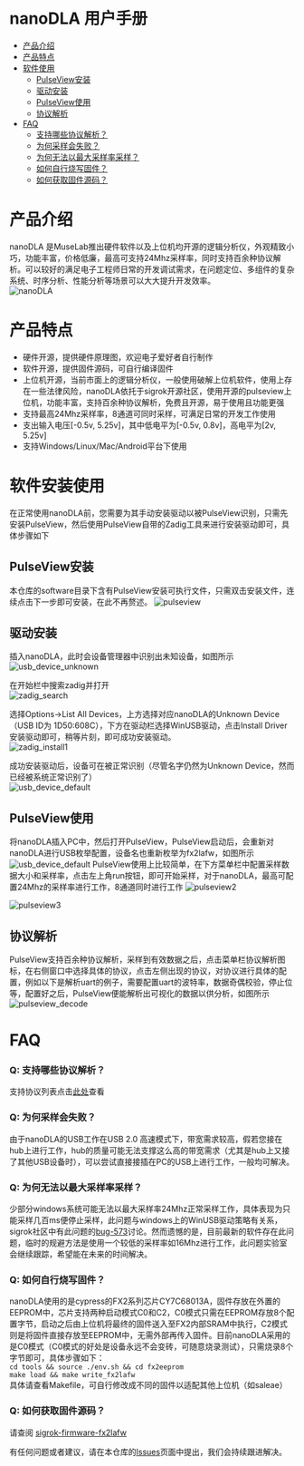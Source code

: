 # nanoDLA 用户手册
* [产品介绍](#产品介绍) 
* [产品特点](#产品特点)
* [软件使用](#软件使用)
    * [PulseView安装](#pulseview安装)
    * [驱动安装](#驱动安装)
    * [PulseView使用](#pulseview安装)
    * [协议解析](#协议解析)
* [FAQ](#faq)
    * [支持哪些协议解析？](#q-支持哪些协议解析) 
    * [为何采样会失败？](#q-为何采样会失败) 
    * [为何无法以最大采样率采样？](#q-为何无法以最大采样率采样) 
    * [如何自行烧写固件？](#q-如何自行烧写固件) 
    * [如何获取固件源码？](#q-如何获取固件源码)
# 产品介绍
nanoDLA 是MuseLab推出硬件软件以及上位机均开源的逻辑分析仪，外观精致小巧，功能丰富，价格低廉，最高可支持24Mhz采样率，同时支持百余种协议解析。可以较好的满足电子工程师日常的开发调试需求，在问题定位、多组件的复杂系统、时序分析、性能分析等场景可以大大提升开发效率。  
![nanoDLA](https://github.com/wuxx/nanoDLA/blob/master/doc/nanoDLA_400x400.jpg)

# 产品特点
- 硬件开源，提供硬件原理图，欢迎电子爱好者自行制作
- 软件开源，提供固件源码，可自行编译固件
- 上位机开源，当前市面上的逻辑分析仪，一般使用破解上位机软件，使用上存在一些法律风险，nanoDLA依托于sigrok开源社区，使用开源的pulseview上位机，功能丰富，支持百余种协议解析，免费且开源，易于使用且功能更强
- 支持最高24Mhz采样率，8通道可同时采样，可满足日常的开发工作使用
- 支出输入电压[-0.5v, 5.25v]，其中低电平为[-0.5v, 0.8v]，高电平为[2v, 5.25v]
- 支持Windows/Linux/Mac/Android平台下使用

# 软件安装使用
在正常使用nanoDLA前，您需要为其手动安装驱动以被PulseView识别，只需先安装PulseView，然后使用PulseView自带的Zadig工具来进行安装驱动即可，具体步骤如下
## PulseView安装
本仓库的software目录下含有PulseView安装可执行文件，只需双击安装文件，连续点击下一步即可安装，在此不再赘述。
![pulseview](https://github.com/wuxx/nanoDLA/blob/master/doc/pulseview.png)

## 驱动安装
插入nanoDLA，此时会设备管理器中识别出未知设备，如图所示
![usb_device_unknown](https://github.com/wuxx/nanoDLA/blob/master/doc/usb_device_unknown.png)  
  
在开始栏中搜索zadig并打开  
![zadig_search](https://github.com/wuxx/nanoDLA/blob/master/doc/zadig_search.png)  
  
选择Options->List All Devices，上方选择对应nanoDLA的Unknown Device（USB ID为 1D50:608C），下方在驱动栏选择WinUSB驱动，点击Install Driver安装驱动即可，稍等片刻，即可成功安装驱动。  
![zadig_install1](https://github.com/wuxx/nanoDLA/blob/master/doc/zadig_install1.png)  
  
成功安装驱动后，设备可在被正常识别（尽管名字仍然为Unknown Device，然而已经被系统正常识别了）  
![usb_device_default](https://github.com/wuxx/nanoDLA/blob/master/doc/usb_device_default.png)

## PulseView使用
将nanoDLA插入PC中，然后打开PulseView，PulseView启动后，会重新对nanoDLA进行USB枚举配置，设备名也重新枚举为fx2lafw，如图所示
![usb_device_default](https://github.com/wuxx/nanoDLA/blob/master/doc/usb_device_fx2lafw.png)
PulseView使用上比较简单，在下方菜单栏中配置采样数据大小和采样率，点击左上角run按钮，即可开始采样，对于nanoDLA，最高可配置24Mhz的采样率进行工作，8通道同时进行工作
![pulseview2](https://github.com/wuxx/nanoDLA/blob/master/doc/pulseview2.png)
  
![pulseview3](https://github.com/wuxx/nanoDLA/blob/master/doc/pulseview3.png)

## 协议解析
PulseView支持百余种协议解析，采样到有效数据之后，点击菜单栏协议解析图标，在右侧窗口中选择具体的协议，点击左侧出现的协议，对协议进行具体的配置，例如以下是解析uart的例子，需要配置uart的波特率，数据奇偶校验，停止位等，配置好之后，PulseView便能解析出可视化的数据以供分析，如图所示
![pulseview_decode](https://github.com/wuxx/nanoDLA/blob/master/doc/pulseview_decode.png)


# FAQ
### Q: 支持哪些协议解析？  
支持协议列表点击[此处](https://github.com/wuxx/nanoDLA/blob/master/decoder_list.md)查看
### Q: 为何采样会失败？  
由于nanoDLA的USB工作在USB 2.0 高速模式下，带宽需求较高，假若您接在hub上进行工作，hub的质量可能无法支撑这么高的带宽需求（尤其是hub上又接了其他USB设备时），可以尝试直接接插在PC的USB上进行工作，一般均可解决。
### Q: 为何无法以最大采样率采样？
少部分windows系统可能无法以最大采样率24Mhz正常采样工作，具体表现为只能采样几百ms便停止采样，此问题与windows上的WinUSB驱动策略有关系，sigrok社区中有此问题的[bug-573](https://sigrok.org/bugzilla/show_bug.cgi?id=573)讨论。然而遗憾的是，目前最新的软件存在此问题，临时的规避方法是使用一个较低的采样率如16Mhz进行工作，此问题实验室会继续跟踪，希望能在未来的时间解决。
### Q: 如何自行烧写固件？  
nanoDLA使用的是cypress的FX2系列芯片CY7C68013A，固件存放在外置的EEPROM中，芯片支持两种启动模式C0和C2，C0模式只需在EEPROM存放8个配置字节，启动之后由上位机将最终的固件送入至FX2内部SRAM中执行，C2模式则是将固件直接存放至EEPROM中，无需外部再传入固件。目前nanoDLA采用的是C0模式（C0模式的好处是设备永远不会变砖，可随意烧录测试），只需烧录8个字节即可，具体步骤如下：  
`cd tools && source ./env.sh && cd fx2eeprom`  
`make load && make write_fx2lafw`  
具体请查看Makefile，可自行修改成不同的固件以适配其他上位机（如saleae）
### Q: 如何获取固件源码？  
请查阅 [sigrok-firmware-fx2lafw](https://github.com/wuxx/sigrok-firmware-fx2lafw)

有任何问题或者建议，请在本仓库的[Issues](https://github.com/wuxx/nanoDLA/issues)页面中提出，我们会持续跟进解决。

